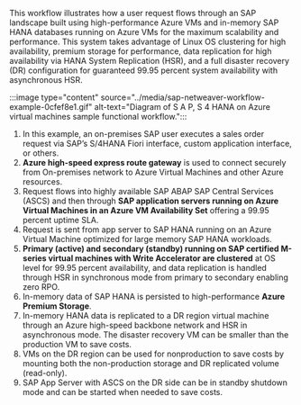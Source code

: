 This workflow illustrates how a user request flows through an SAP landscape built using high-performance Azure VMs and in-memory SAP HANA databases running on Azure VMs for the maximum scalability and performance. This system takes advantage of Linux OS clustering for high availability, premium storage for performance, data replication for high availability via HANA System Replication (HSR), and a full disaster recovery (DR) configuration for guaranteed 99.95 percent system availability with asynchronous HSR.

:::image type="content" source="../media/sap-netweaver-workflow-example-0cfef8e1.gif" alt-text="Diagram of S A P, S 4 HANA on Azure virtual machines sample functional workflow.":::

1. In this example, an on-premises SAP user executes a sales order request via SAP’s S/4HANA Fiori interface, custom application interface, or others.
2. **Azure high-speed express route gateway** is used to connect securely from On-premises network to Azure Virtual Machines and other Azure resources.
3. Request flows into highly available SAP ABAP SAP Central Services (ASCS) and then through **SAP application servers running on Azure Virtual Machines in an Azure VM Availability Set** offering a 99.95 percent uptime SLA.
4. Request is sent from app server to SAP HANA running on an Azure Virtual Machine optimized for large memory SAP HANA workloads.
5. **Primary (active) and secondary (standby) running on SAP certified M-series virtual machines with Write Accelerator are clustered** at OS level for 99.95 percent availability, and data replication is handled through HSR in synchronous mode from primary to secondary enabling zero RPO.
6. In-memory data of SAP HANA is persisted to high-performance **Azure Premium Storage**.
7. In-memory HANA data is replicated to a DR region virtual machine through an Azure high-speed backbone network and HSR in asynchronous mode. The disaster recovery VM can be smaller than the production VM to save costs.
8. VMs on the DR region can be used for nonproduction to save costs by mounting both the non-production storage and DR replicated volume (read-only).
9. SAP App Server with ASCS on the DR side can be in standby shutdown mode and can be started when needed to save costs.

